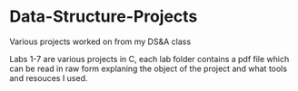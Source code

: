 Data-Structure-Projects
=======================

Various projects worked on from my DS&amp;A class

Labs 1-7 are various projects in C, each lab folder contains a pdf file which can be read in raw form explaning
the object of the project and what tools and resouces I used.
